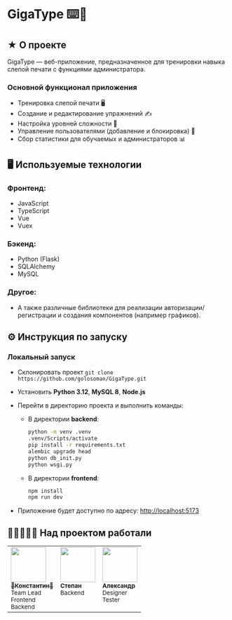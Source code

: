 # GigaType ⌨️🚀

## ★ О проекте

GigaType — веб-приложение, предназначенное для тренировки навыка слепой печати с функциями администратора.

### Основной функционал приложения

- Тренировка слепой печати 🖥️
- Создание и редактирование упражнений ✍️
- Настройка уровней сложности 🔄
- Управление пользователями (добавление и блокировка) 👤
- Сбор статистики для обучаемых и администраторов 📊

## 🖥️ Используемые технологии

### Фронтенд:
- JavaScript
- TypeScript
- Vue
- Vuex

### Бэкенд:
- Python (Flask)
- SQLAlchemy
- MySQL

### Другое:
- А также различные библиотеки для реализации авторизации/регистрации и создания компонентов (например графиков).

## ⚙️ Инструкция по запуску

### Локальный запуск

- Склонировать проект `git clone https://github.com/golosoman/GigaType.git`
- Установить **Python 3.12**, **MySQL 8**, **Node.js**
- Перейти в директорию проекта и выполнить команды:

  - В директории **backend**:

    ```bash
    python -m venv .venv
    .venv/Scripts/activate
    pip install -r requirements.txt
    alembic upgrade head
    python db_init.py
    python wsgi.py
    ```

  - В директории **frontend**:

    ```bash
    npm install
    npm run dev
    ```

- Приложение будет доступно по адресу: [http://localhost:5173](http://localhost:5173)

## 👨‍💻🔥👩‍💻 Над проектом работали

<table>
	<tr>
		<td align="left" valign="top">
			<a href="https://github.com/golosoman">
				<img src="https://avatars.githubusercontent.com/u/60601021?v=4" width="80" height="80" alt=""/>
				<br />
				<sub>🔧<b>Константин</b>🔧</sub>
			</a>
			<br />
			<sub>Team Lead</br>Frontend</br>Backend</sub>
		</td>
    <td align="left" valign="top">
			<a href="https://github.com/Mort3gar">
				<img src="https://avatars.githubusercontent.com/u/104523214?v=4" width="80" height="80" alt=""/>
				<br />
				<sub><b>Степан</b></sub>
			</a>
			<br />
			<sub>Backend</sub>
		</td>
    <td align="left" valign="top">
			<a href="https://github.com/aalexaashkaa">
				<img src="https://avatars.githubusercontent.com/u/157103630?v=4" width="80" height="80" alt=""/>
				<br />
				<sub><b>Александр</b></sub>
			</a>
			<br />
			<sub>Designer</br>Tester</sub>
		</td>
	</tr>
</table>
